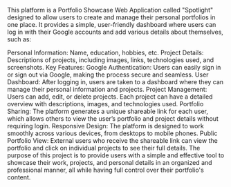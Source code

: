 This platform is a Portfolio Showcase Web Application called "Spotlight" designed to allow users to create and manage their personal portfolios in one place. It provides a simple, user-friendly dashboard where users can log in with their Google accounts and add various details about themselves, such as:

Personal Information: Name, education, hobbies, etc.
Project Details: Descriptions of projects, including images, links, technologies used, and screenshots.
Key Features:
Google Authentication: Users can easily sign in or sign out via Google, making the process secure and seamless.
User Dashboard: After logging in, users are taken to a dashboard where they can manage their personal information and projects.
Project Management: Users can add, edit, or delete projects. Each project can have a detailed overview with descriptions, images, and technologies used.
Portfolio Sharing: The platform generates a unique shareable link for each user, which allows others to view the user’s portfolio and project details without requiring login.
Responsive Design: The platform is designed to work smoothly across various devices, from desktops to mobile phones.
Public Portfolio View: External users who receive the shareable link can view the portfolio and click on individual projects to see their full details.
The purpose of this project is to provide users with a simple and effective tool to showcase their work, projects, and personal details in an organized and professional manner, all while having full control over their portfolio's content.
